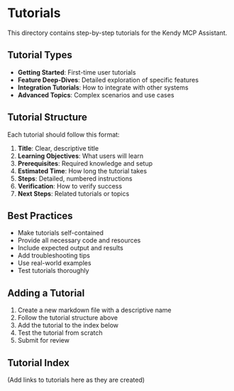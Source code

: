 # Tutorials

This directory contains step-by-step tutorials for the Kendy MCP Assistant.

## Tutorial Types

- **Getting Started**: First-time user tutorials
- **Feature Deep-Dives**: Detailed exploration of specific features
- **Integration Tutorials**: How to integrate with other systems
- **Advanced Topics**: Complex scenarios and use cases

## Tutorial Structure

Each tutorial should follow this format:

1. **Title**: Clear, descriptive title
2. **Learning Objectives**: What users will learn
3. **Prerequisites**: Required knowledge and setup
4. **Estimated Time**: How long the tutorial takes
5. **Steps**: Detailed, numbered instructions
6. **Verification**: How to verify success
7. **Next Steps**: Related tutorials or topics

## Best Practices

- Make tutorials self-contained
- Provide all necessary code and resources
- Include expected output and results
- Add troubleshooting tips
- Use real-world examples
- Test tutorials thoroughly

## Adding a Tutorial

1. Create a new markdown file with a descriptive name
2. Follow the tutorial structure above
3. Add the tutorial to the index below
4. Test the tutorial from scratch
5. Submit for review

## Tutorial Index

(Add links to tutorials here as they are created)
